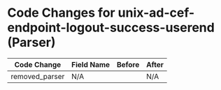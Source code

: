 # Code Changes for unix-ad-cef-endpoint-logout-success-userend (Parser)

| Code Change | Field Name | Before | After |
|-------------|------------|--------|-------|
| removed_parser | N/A |  | N/A |